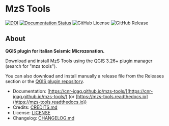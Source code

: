# MzS Tools

[![DOI](https://zenodo.org/badge/DOI/10.5281/zenodo.11125497.svg)](https://doi.org/10.5281/zenodo.6372647) [![Documentation Status](https://readthedocs.org/projects/mzs-tools/badge/?version=latest)](https://mzs-tools.readthedocs.io/it/latest/?badge=latest) ![GitHub License](https://img.shields.io/github/license/CNR-IGAG/mzs-tools) ![GitHub Release](https://img.shields.io/github/v/release/CNR-IGAG/mzs-tools)

## About

**QGIS plugin for italian Seismic Microzonation.**

Download and install MzS Tools using the [QGIS](https://qgis.org/) 3.26+ [plugin manager](https://docs.qgis.org/3.34/en/docs/user_manual/plugins/plugins.html) (search for "mzs tools").

You can also download and install manually a release file from the Releases section or the [QGIS plugin repository](https://plugins.qgis.org/plugins/MzSTools/).

- Documentation: [https://cnr-igag.github.io/mzs-tools/](https://cnr-igag.github.io/mzs-tools/) (or [https://mzs-tools.readthedocs.io](https://mzs-tools.readthedocs.io))
- Credits: [CREDITS.md](CREDITS.md)
- License: [LICENSE](LICENSE)
- Changelog: [CHANGELOG.md](CHANGELOG.md)
